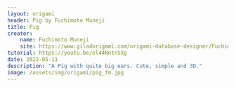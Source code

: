 ```yaml
---
layout: origami
header: Pig by Fuchimoto Muneji
title: Pig
creator:
    name: Fuchimoto Muneji
    site: https://www.giladorigami.com/origami-database-designer/Fuchimoto%20Muneji
tutorial: https://youtu.be/el44Nntn5Xg
date: 2022-05-11
description: "A Pig with quite big ears. Cute, simple and 3D."
image: /assets/img/origami/pig_fm.jpg
---
```

